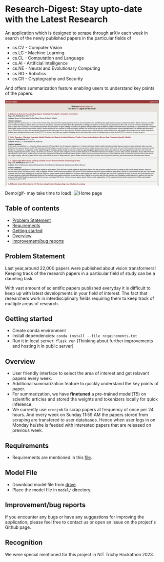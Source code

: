# <b>Research-Digest</b>: Stay upto-date with the Latest Research
An application which is designed to scrape through arXiv each week in search of the newly published papers in the particular fields of 
* cs.CV - Computer Vision
* cs.LG - Machine Learning 
* cs.CL - Computation and Language
* cs.AI - Artificial Intelligence 
* cs.NE - Neural and Evolutionary Computing
* cs.RO - Robotics 
* cs.CR - Cryptography and Security

And offers summarization feature enabling users to understand key points of the papers.

![Home page](files/img.png)

Demo(gif- may take time to load):
![Home page](files/video.gif)

## <b>Table of contents</b>
- [Problem Statement](#Problem-statement)
- [Requirements](#Requirements)
- [Getting started](#getting-started)
- [Overview](#Overview)
- [Improvement/bug reports](#improvement/bug-reports)

## <b>Problem Statement</b>
Last year,around 22,000 papers were published about vision transformers!
Keeping track of the research papers in a particular field of study can be a daunting task.

With vast amount of scientific papers published everyday it is difficult to keep up with latest developments in your field of interest.
The fact that researchers work in interdisciplinary fields requiring them to keep track of multiple areas of research.

## <b>Getting started</b>
- Create conda environment
- Install dependencies: ```conda install --file requirements.txt```
- Run it in local server: ```flask run``` (Thinking about further improvements and hosting it in public server)


## <b>Overview</b>
- User friendly interface to select the area of interest and get relavant papers every week.
- Additional summarization feature to quickly understand the key points of paper.
- For summarization, we have **finetuned** a pre-trained model(T5) on scientific articles and stored the weights and tokenizers locally for quick inference. 
- We currently use `cronjob` to scrap papers at frequency of once per 24 hours. And every week on Sunday 11:59 AM the papers stored from scraping are transfered to user databases. Hence when user logs in on Monday he/she is feeded with interested papers that are released on previous week.

## <b>Requirements</b>
- Requirements are mentioned in this [file](requirements.txt).

## Model File
- Download model file from [drive](https://drive.google.com/file/d/10A3L5EAguTjcd-QUW67LCRCv1if-ut_i/view?usp=sharing).
- Place the model file in `model/` directory.

## <b>Improvement/bug reports</b>
If you encounter any bugs or have any suggestions for improving the application, please feel free to contact us or open an issue on the project's Github page.

## Recognition
We were special mentioned for this project in NIT Trichy Hackathon 2023.


